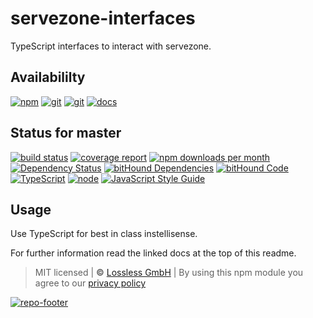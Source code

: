 # servezone-interfaces

TypeScript interfaces to interact with servezone.

## Availabililty

[![npm](https://servezone.gitlab.io/assets/repo-button-npm.svg)](https://www.npmjs.com/package/servezone-interfaces)
[![git](https://servezone.gitlab.io/assets/repo-button-git.svg)](https://GitLab.com/servezone/servezone-interfaces)
[![git](https://servezone.gitlab.io/assets/repo-button-mirror.svg)](https://github.com/servezone/servezone-interfaces)
[![docs](https://servezone.gitlab.io/assets/repo-button-docs.svg)](https://servezone.gitlab.io/servezone-interfaces/)

## Status for master

[![build status](https://GitLab.com/servezone/servezone-interfaces/badges/master/build.svg)](https://GitLab.com/servezone/servezone-interfaces/commits/master)
[![coverage report](https://GitLab.com/servezone/servezone-interfaces/badges/master/coverage.svg)](https://GitLab.com/servezone/servezone-interfaces/commits/master)
[![npm downloads per month](https://img.shields.io/npm/dm/servezone-interfaces.svg)](https://www.npmjs.com/package/servezone-interfaces)
[![Dependency Status](https://david-dm.org/servezone/servezone-interfaces.svg)](https://david-dm.org/servezone/servezone-interfaces)
[![bitHound Dependencies](https://www.bithound.io/github/servezone/servezone-interfaces/badges/dependencies.svg)](https://www.bithound.io/github/servezone/servezone-interfaces/master/dependencies/npm)
[![bitHound Code](https://www.bithound.io/github/servezone/servezone-interfaces/badges/code.svg)](https://www.bithound.io/github/servezone/servezone-interfaces)
[![TypeScript](https://img.shields.io/badge/TypeScript-2.x-blue.svg)](https://nodejs.org/dist/latest-v6.x/docs/api/)
[![node](https://img.shields.io/badge/node->=%206.x.x-blue.svg)](https://nodejs.org/dist/latest-v6.x/docs/api/)
[![JavaScript Style Guide](https://img.shields.io/badge/code%20style-standard-brightgreen.svg)](http://standardjs.com/)

## Usage

Use TypeScript for best in class instellisense.

For further information read the linked docs at the top of this readme.

> MIT licensed | **&copy;** [Lossless GmbH](https://lossless.gmbh)
> | By using this npm module you agree to our [privacy policy](https://lossless.gmbH/privacy.html)

[![repo-footer](https://servezone.gitlab.io/assets/repo-footer.svg)](https://serve.zone)

